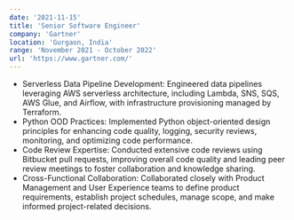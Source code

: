 ```yaml
---
date: '2021-11-15'
title: 'Senior Software Engineer'
company: 'Gartner'
location: 'Gurgaon, India'
range: 'November 2021 - October 2022'
url: 'https://www.gartner.com/'
---
```


- Serverless Data Pipeline Development: Engineered data pipelines leveraging AWS serverless architecture, including Lambda, SNS, SQS, AWS Glue, and Airflow, with infrastructure provisioning managed by Terraform.
- Python OOD Practices: Implemented Python object-oriented design principles for enhancing code quality, logging, security reviews, monitoring, and optimizing code performance.
- Code Review Expertise: Conducted extensive code reviews using Bitbucket pull requests, improving overall code quality and leading peer review meetings to foster collaboration and knowledge sharing.
- Cross-Functional Collaboration: Collaborated closely with Product Management and User Experience teams to define product requirements, establish project schedules, manage scope, and make informed project-related decisions.

